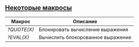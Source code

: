 ## [Некоторые макросы](../libs/macro.hrl)
|Макрос|Описание|  
|-----------------|-----------------------------------|  
|*?QUOTE(X)*| Блокировать вычисление выражения|  
|*?EVAL(X)*| Вычислить блокорованное выражение|  

